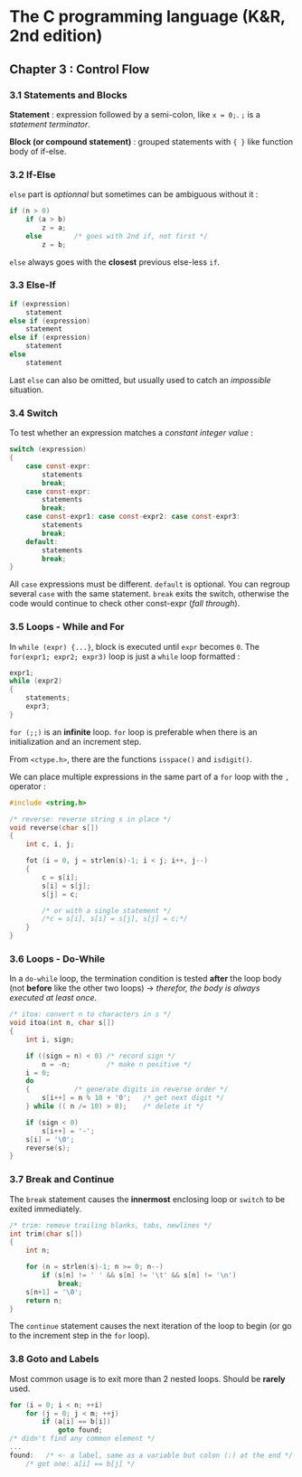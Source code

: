 The C programming language (K&R, 2nd edition)
=============================================

Chapter 3 : Control Flow
------------------------

### 3.1 Statements and Blocks
**Statement** : expression followed by a semi-colon, like `x = 0;`. `;` is a
_statement terminator_.

**Block (or compound statement)** : grouped statements with `{ }` like function
body of if-else.

### 3.2 If-Else
`else` part is _optionnal_ but sometimes can be ambiguous without it :
```C
if (n > 0)
    if (a > b)
        z = a;
    else        /* goes with 2nd if, not first */
        z = b;
```
`else` always goes with the **closest** previous else-less `if`.

### 3.3 Else-If
```C
if (expression)
    statement
else if (expression)
    statement
else if (expression)
    statement
else
    statement
```
Last `else` can also be omitted, but usually used to catch an _impossible_
situation.

### 3.4 Switch
To test whether an expression matches a _constant integer value_ :
```C
switch (expression)
{
    case const-expr:
        statements
        break;
    case const-expr:
        statements
        break;
    case const-expr1: case const-expr2: case const-expr3:
        statements
        break;
    default:
        statements
        break;
}
```
All `case` expressions must be different. `default` is optional. You can regroup
several `case` with the same statement. `break` exits the switch, otherwise the
code would continue to check other const-expr (_fall through_).

### 3.5 Loops - While and For
In `while (expr) {...}`, block is executed until `expr` becomes `0`. The
`for(expr1; expr2; expr3)` loop is just a `while` loop formatted :
```C
expr1;
while (expr2)
{
    statements;
    expr3;
}
```
`for (;;)` is an **infinite** loop. `for` loop is preferable when there is an
initialization and an increment step.

From `<ctype.h>`, there are the functions `isspace()` and `isdigit()`.

We can place multiple expressions in the same part of a `for` loop with the `,`
operator :
```C
#include <string.h>

/* reverse: reverse string s in place */
void reverse(char s[])
{
    int c, i, j;

    fot (i = 0, j = strlen(s)-1; i < j; i++, j--)
    {
        c = s[i];
        s[i] = s[j];
        s[j] = c;

        /* or with a single statement */
        /*c = s[i], s[i] = s[j], s[j] = c;*/
    }
}
```

### 3.6 Loops - Do-While
In a `do-while` loop, the termination condition is tested **after** the loop
body (not **before** like the other two loops) -> _therefor, the body is always
executed at least once_.
```C
/* itoa: convert n to characters in s */
void itoa(int n, char s[])
{
    int i, sign;

    if ((sign = n) < 0) /* record sign */
        n = -n;         /* make n positive */
    i = 0;
    do
    {           /* generate digits in reverse order */
        s[i++] = n % 10 + '0';   /* get next digit */
    } while (( n /= 10) > 0);    /* delete it */

    if (sign < 0)
        s[i++] = '-';
    s[i] = '\0';
    reverse(s);
}
```

### 3.7 Break and Continue
The `break` statement causes the **innermost** enclosing loop or `switch` to be
exited immediately.
```C
/* trim: remove trailing blanks, tabs, newlines */
int trim(char s[])
{
    int n;

    for (n = strlen(s)-1; n >= 0; n--)
        if (s[n] != ' ' && s[n] != '\t' && s[n] != '\n')
            break;
    s[n+1] = '\0';
    return n;
}
```
The `continue` statement causes the next iteration of the loop to begin (or go
to the increment step in the `for` loop).

### 3.8 Goto and Labels
Most common usage is to exit more than 2 nested loops. Should be **rarely**
used.
```C
for (i = 0; i < n; ++i)
    for (j = 0; j < m; ++j)
        if (a[i] == b[i])
            goto found;
/* didn't find any common element */
...
found:   /* <- a label, same as a variable but colon (:) at the end */
    /* got one: a[i] == b[j] */
